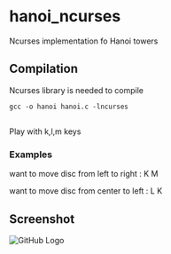 # hanoi_ncurses
Ncurses implementation fo Hanoi towers

## Compilation

Ncurses library is needed to compile

```gcc -o hanoi hanoi.c -lncurses```

## 
Play with k,l,m keys

### Examples
 want to move disc from left to right : K M
 
 want to move disc from center to left : L K


## Screenshot
![GitHub Logo](https://raw.githubusercontent.com/masterccc/hanoi_ncurses/master/hanoi.png)
